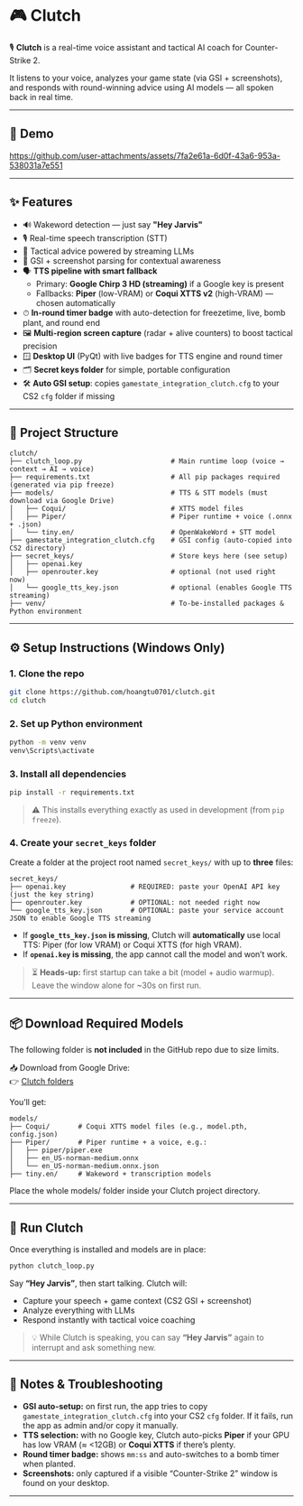 # 🎮 Clutch

🎙️ **Clutch** is a real-time voice assistant and tactical AI coach for Counter-Strike 2.

It listens to your voice, analyzes your game state (via GSI + screenshots), and responds with round-winning advice using AI models — all spoken back in real time.

---

## 🎥 Demo

https://github.com/user-attachments/assets/7fa2e61a-6d0f-43a6-953a-538031a7e551

---

## ✨ Features

- 🔊 Wakeword detection — just say **"Hey Jarvis"**
- 🎙️ Real-time speech transcription (STT)
- 🧠 Tactical advice powered by streaming LLMs
- 📸 GSI + screenshot parsing for contextual awareness
- 🗣️ **TTS pipeline with smart fallback**  
  - Primary: **Google Chirp 3 HD (streaming)** if a Google key is present  
  - Fallbacks: **Piper** (low-VRAM) or **Coqui XTTS v2** (high-VRAM) — chosen automatically
- ⏱ **In-round timer badge** with auto-detection for freezetime, live, bomb plant, and round end
- 🖼️ **Multi-region screen capture** (radar + alive counters) to boost tactical precision
- 🪟 **Desktop UI** (PyQt) with live badges for TTS engine and round timer
- 🗂️ **Secret keys folder** for simple, portable configuration
- 🛠️ **Auto GSI setup**: copies `gamestate_integration_clutch.cfg` to your CS2 `cfg` folder if missing

---

## 📁 Project Structure

```
clutch/
├── clutch_loop.py                      # Main runtime loop (voice → context → AI → voice)
├── requirements.txt                    # All pip packages required (generated via pip freeze)
├── models/                             # TTS & STT models (must download via Google Drive)
│   ├── Coqui/                          # XTTS model files
│   ├── Piper/                          # Piper runtime + voice (.onnx + .json)
│   └── tiny.en/                        # OpenWakeWord + STT model
├── gamestate_integration_clutch.cfg    # GSI config (auto-copied into CS2 directory)
├── secret_keys/                        # Store keys here (see setup)
│   ├── openai.key
│   ├── openrouter.key                  # optional (not used right now)
│   └── google_tts_key.json             # optional (enables Google TTS streaming)
├── venv/                               # To-be-installed packages & Python environment
```
---

## ⚙️ Setup Instructions (Windows Only)

### 1. Clone the repo

```bash
git clone https://github.com/hoangtu0701/clutch.git
cd clutch
```

### 2. Set up Python environment

```bash
python -m venv venv
venv\Scripts\activate
```

### 3. Install all dependencies

```bash
pip install -r requirements.txt
```

> ⚠️ This installs everything exactly as used in development (from `pip freeze`).

### 4. Create your `secret_keys` folder

Create a folder at the project root named `secret_keys/` with up to **three** files:

```
secret_keys/
├── openai.key                # REQUIRED: paste your OpenAI API key (just the key string)
├── openrouter.key            # OPTIONAL: not needed right now
└── google_tts_key.json       # OPTIONAL: paste your service account JSON to enable Google TTS streaming
```

- If **`google_tts_key.json` is missing**, Clutch will **automatically** use local TTS: Piper (for low VRAM) or Coqui XTTS (for high VRAM).
- If **`openai.key` is missing**, the app cannot call the model and won’t work.

> ⏳ **Heads-up:** first startup can take a bit (model + audio warmup). Leave the window alone for ~30s on first run.

---

## 📦 Download Required Models

The following folder is **not included** in the GitHub repo due to size limits.

📥 Download from Google Drive:  
👉 [Clutch folders](https://drive.google.com/drive/folders/1wAPdx7JF7OL3bMVblcqT-djFfrwNv_vB?usp=sharing)

You’ll get:

```
models/
├── Coqui/       # Coqui XTTS model files (e.g., model.pth, config.json)
├── Piper/       # Piper runtime + a voice, e.g.:
│   ├── piper/piper.exe
│   ├── en_US-norman-medium.onnx
│   └── en_US-norman-medium.onnx.json
├── tiny.en/     # Wakeword + transcription models
```

Place the whole models/ folder inside your Clutch project directory.

---

## 🚀 Run Clutch

Once everything is installed and models are in place:

```bash
python clutch_loop.py
```

Say **“Hey Jarvis”**, then start talking. Clutch will:

- Capture your speech + game context (CS2 GSI + screenshot)
- Analyze everything with LLMs
- Respond instantly with tactical voice coaching

> 💡 While Clutch is speaking, you can say **“Hey Jarvis”** again to interrupt and ask something new.

---

## 🧩 Notes & Troubleshooting

- **GSI auto-setup:** on first run, the app tries to copy `gamestate_integration_clutch.cfg` into your CS2 `cfg` folder. If it fails, run the app as admin and/or copy it manually.
- **TTS selection:** with no Google key, Clutch auto-picks **Piper** if your GPU has low VRAM (≈ <12GB) or **Coqui XTTS** if there’s plenty.
- **Round timer badge:** shows `mm:ss` and auto-switches to a bomb timer when planted.
- **Screenshots:** only captured if a visible “Counter-Strike 2” window is found on your desktop.

---
